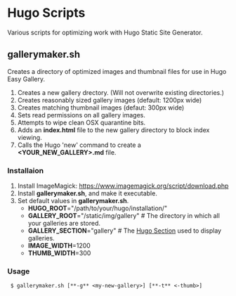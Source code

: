 # Hugo Scripts

Various scripts for optimizing work with Hugo Static Site Generator.

## gallerymaker.sh

Creates a directory of optimized images and thumbnail files for use in Hugo Easy Gallery.

1. Creates a new gallery drectory. (Will not overwrite existing directories.)
1. Creates reasonably sized gallery images (default: 1200px wide)
1. Creates matching thumbnail images (defaut: 300px wide)
1. Sets read permissions on all gallery images.
1. Attempts to wipe clean OSX quarantine bits.
1. Adds an **index.html** file to the new gallery directory to block index viewing.
1. Calls the Hugo 'new' command to create a **<YOUR_NEW_GALLERY>.md** file.

### Installaion

1. Install ImageMagick: https://www.imagemagick.org/script/download.php
1. Install **gallerymaker.sh**, and make it executable.
1. Set default values in **gallerymaker.sh**.
    * **HUGO_ROOT**="/path/to/your/hugo/installation/"
    * **GALLERY_ROOT**="/static/img/gallery" # The directory in which all your galleries are stored.
    * **GALLERY_SECTION**="gallery" # The [Hugo Section](https://gohugo.io/content-management/sections/) used to display galleries.
    * **IMAGE_WIDTH**=1200
    * **THUMB_WIDTH**=300

### Usage

     $ gallerymaker.sh [**-g** <my-new-gallery>] [**-t** <-thumb>]
